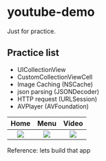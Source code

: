 # youtube-demo

Just for practice.

## Practice list

- UICollectionView
- CustomCollectionViewCell
- Image Caching (NSCache)
- json parsing (JSONDecoder)
- HTTP request (URLSession)
- AVPlayer (AVFoundation)


Home | Menu | Video
:-:|:-:|:-:
![](https://user-images.githubusercontent.com/9734518/52537571-8a08c980-2dab-11e9-8bdb-0e02c9ac8267.png) | ![](https://user-images.githubusercontent.com/9734518/52537792-d523dc00-2dad-11e9-9162-67036223a478.png) | ![](https://user-images.githubusercontent.com/9734518/52537667-a0635500-2dac-11e9-95d9-9757115b33f1.png) 


Reference: lets build that app 
